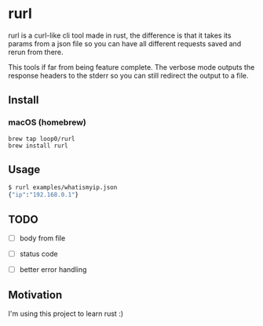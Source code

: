 # rurl
rurl is a curl-like cli tool made in rust, the difference is that it takes its
params from a json file so you can have all different requests saved and rerun
from there.

This tools if far from being feature complete. The verbose mode outputs the
response headers to the stderr so you can still redirect the output to a file.

## Install

### macOS (homebrew)
```
brew tap loop0/rurl
brew install rurl
```

## Usage

```sh
$ rurl examples/whatismyip.json
{"ip":"192.168.0.1"}
```

## TODO
- [ ] body from file
- [ ] status code
- [ ] better error handling


## Motivation
I'm using this project to learn rust :)